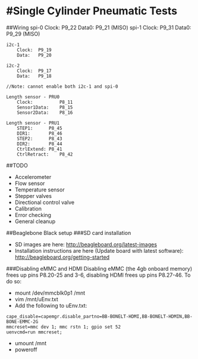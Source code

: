 #Single Cylinder Pneumatic Tests
==============

##Wiring
	spi-0
		Clock:  P9_22
		Data0:  P9_21 (MISO)
	spi-1
		Clock:  P9_31
		Data0:  P9_29 (MISO)

	i2c-1
		Clock:  P9_19
		Data:   P9_20

	i2c-2
		Clock:  P9_17
		Data:   P9_18

	//Note: cannot enable both i2c-1 and spi-0

	Length sensor - PRU0
		Clock:			P8_11
		Sensor1Data:	P8_15
		Sensor2Data:	P8_16

	Length sensor - PRU1
		STEP1:		P8_45
		DIR1:		P8_46
		STEP2:		P8_43
		DIR2:		P8_44
		CtrlExtend:	P8_41
		CtrlRetract:	P8_42

##TODO
- Accelerometer
- Flow sensor
- Temperature sensor
- Stepper valves
- Directional control valve
- Calibration
- Error checking
- General cleanup

##Beaglebone Black setup
###SD card installation
- SD images are here: http://beagleboard.org/latest-images
- Installation instructions are here (Update board with latest software): http://beagleboard.org/getting-started

###Disabling eMMC and HDMI
Disabling eMMC (the 4gb onboard memory) frees up pins P8.20-25 and 3-6, disabling HDMI frees up pins P8.27-46.  To do so:
- mount /dev/mmcblk0p1 /mnt
- vim /mnt/uEnv.txt
- Add the following to uEnv.txt:
```
cape_disable=capemgr.disable_partno=BB-BONELT-HDMI,BB-BONELT-HDMIN,BB-BONE-EMMC-2G
mmcreset=mmc dev 1; mmc rstn 1; gpio set 52
uenvcmd=run mmcreset;
```
- umount /mnt
- poweroff

